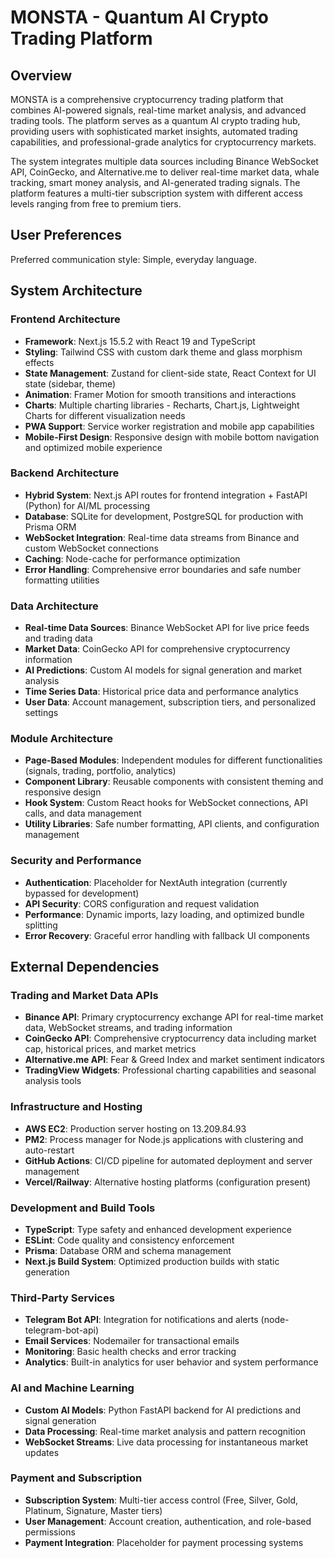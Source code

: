 # MONSTA - Quantum AI Crypto Trading Platform

## Overview

MONSTA is a comprehensive cryptocurrency trading platform that combines AI-powered signals, real-time market analysis, and advanced trading tools. The platform serves as a quantum AI crypto trading hub, providing users with sophisticated market insights, automated trading capabilities, and professional-grade analytics for cryptocurrency markets.

The system integrates multiple data sources including Binance WebSocket API, CoinGecko, and Alternative.me to deliver real-time market data, whale tracking, smart money analysis, and AI-generated trading signals. The platform features a multi-tier subscription system with different access levels ranging from free to premium tiers.

## User Preferences

Preferred communication style: Simple, everyday language.

## System Architecture

### Frontend Architecture
- **Framework**: Next.js 15.5.2 with React 19 and TypeScript
- **Styling**: Tailwind CSS with custom dark theme and glass morphism effects  
- **State Management**: Zustand for client-side state, React Context for UI state (sidebar, theme)
- **Animation**: Framer Motion for smooth transitions and interactions
- **Charts**: Multiple charting libraries - Recharts, Chart.js, Lightweight Charts for different visualization needs
- **PWA Support**: Service worker registration and mobile app capabilities
- **Mobile-First Design**: Responsive design with mobile bottom navigation and optimized mobile experience

### Backend Architecture  
- **Hybrid System**: Next.js API routes for frontend integration + FastAPI (Python) for AI/ML processing
- **Database**: SQLite for development, PostgreSQL for production with Prisma ORM
- **WebSocket Integration**: Real-time data streams from Binance and custom WebSocket connections
- **Caching**: Node-cache for performance optimization
- **Error Handling**: Comprehensive error boundaries and safe number formatting utilities

### Data Architecture
- **Real-time Data Sources**: Binance WebSocket API for live price feeds and trading data
- **Market Data**: CoinGecko API for comprehensive cryptocurrency information
- **AI Predictions**: Custom AI models for signal generation and market analysis
- **Time Series Data**: Historical price data and performance analytics
- **User Data**: Account management, subscription tiers, and personalized settings

### Module Architecture
- **Page-Based Modules**: Independent modules for different functionalities (signals, trading, portfolio, analytics)
- **Component Library**: Reusable components with consistent theming and responsive design
- **Hook System**: Custom React hooks for WebSocket connections, API calls, and data management
- **Utility Libraries**: Safe number formatting, API clients, and configuration management

### Security and Performance
- **Authentication**: Placeholder for NextAuth integration (currently bypassed for development)
- **API Security**: CORS configuration and request validation
- **Performance**: Dynamic imports, lazy loading, and optimized bundle splitting
- **Error Recovery**: Graceful error handling with fallback UI components

## External Dependencies

### Trading and Market Data APIs
- **Binance API**: Primary cryptocurrency exchange API for real-time market data, WebSocket streams, and trading information
- **CoinGecko API**: Comprehensive cryptocurrency data including market cap, historical prices, and market metrics
- **Alternative.me API**: Fear & Greed Index and market sentiment indicators
- **TradingView Widgets**: Professional charting capabilities and seasonal analysis tools

### Infrastructure and Hosting
- **AWS EC2**: Production server hosting on 13.209.84.93
- **PM2**: Process manager for Node.js applications with clustering and auto-restart
- **GitHub Actions**: CI/CD pipeline for automated deployment and server management
- **Vercel/Railway**: Alternative hosting platforms (configuration present)

### Development and Build Tools
- **TypeScript**: Type safety and enhanced development experience
- **ESLint**: Code quality and consistency enforcement
- **Prisma**: Database ORM and schema management
- **Next.js Build System**: Optimized production builds with static generation

### Third-Party Services
- **Telegram Bot API**: Integration for notifications and alerts (node-telegram-bot-api)
- **Email Services**: Nodemailer for transactional emails
- **Monitoring**: Basic health checks and error tracking
- **Analytics**: Built-in analytics for user behavior and system performance

### AI and Machine Learning
- **Custom AI Models**: Python FastAPI backend for AI predictions and signal generation
- **Data Processing**: Real-time market analysis and pattern recognition
- **WebSocket Streams**: Live data processing for instantaneous market updates

### Payment and Subscription
- **Subscription System**: Multi-tier access control (Free, Silver, Gold, Platinum, Signature, Master tiers)
- **User Management**: Account creation, authentication, and role-based permissions
- **Payment Integration**: Placeholder for payment processing systems